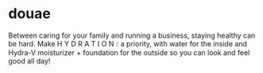 # douae
Between caring for your family and running a business, staying healthy can be hard. Make H Y D R A T I O N 💧 a priority, with water for the inside and Hydra-V moisturizer + foundation for the outside so you can look and feel good all day! 
